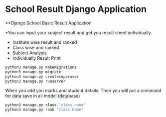 # School Result Django Application
**Django School Basic Result Application

*You can input your subject result and get you result sheet individually.


* Institute wise result and ranked
* Class wise and ranked
* Subject Analysis
* Individually Result Print


```python
python3 manage.py makemigrations
python3 manage.py migrate
python3 manage.py createsuperuser
python3 manage.py runserver

```

When you add you marks and student details. Then you will put a command for data save in all model (database)

```python
python3 manage.py class "class name"
python3 manage.py rank "class name"
```
